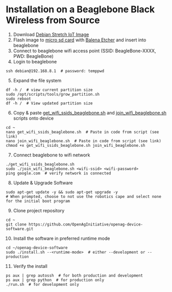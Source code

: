 # Installation on a Beaglebone Black Wireless from Source
1. Download [Debian Stretch IoT Image](https://beagleboard.org/latest-images)
2. Flash image to [micro sd card](https://goo.gl/GHaCMB) with [Balena Etcher](https://www.balena.io/etcher/) and insert into beaglebone
3. Connect to beaglebone wifi access point (SSID: BeagleBone-XXXX, PWD: BeagleBone)
4. Login to beaglebone
```
ssh debian@192.168.8.1  # password: temppwd
```
5. Expand the file system
```
df -h /  # view current partition size
sudo /opt/scripts/tools/grow_partition.sh
sudo reboot
df -h /  # View updated partition size
```
6. Copy & paste [get_wifi_ssids_beaglebone.sh](../../scripts/network/get_wifi_ssids_beaglebone.sh) and [join_wifi_beaglebone.sh](../../scripts/network/join_wifi_beaglebone.sh) scripts onto device
```
cd ~
nano get_wifi_ssids_beaglebone.sh  # Paste in code from script (see link)
nano join_wifi_beaglebone.sh  # Paste in code from script (see link)
chmod +x get_wifi_ssids_beaglebone.sh join_wifi_beaglebone.sh
```
7. Connect beaglebone to wifi network
```
./get_wifi_ssids_beaglebone.sh
sudo ./join_wifi_beaglebone.sh <wifi-ssid> <wifi-password>
ping google.com  # verify network is connected
```
8. Update & Upgrade Software
```
sudo apt-get update -y && sudo apt-get upgrade -y
# When prompted, choose to not use the robotics cape and select none for the initial boot program
```
9. Clone project repository
```
cd ~
git clone https://github.com/OpenAgInitiative/openag-device-software.git
```
10. Install the software in preferred runtime mode
```
cd ~/openag-device-software
sudo ./install.sh --<runtime-mode>  # either --development or --production
```
11. Verify the install
```
ps aux | grep autossh  # for both production and development
ps aux | grep python  # for production only
./run.sh  # for development only
```
